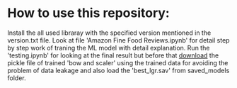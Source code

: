 # How to use this repository:
  Install the all used libraray with the specified version mentioned in the version.txt file.
  Look at file 'Amazon Fine Food Reviews.ipynb' for detail step by step work of traning the ML model with detail explanation.
  Run the 'testing.ipynb' for looking at the final result but before that <a href="https://drive.google.com/file/d/1-U6JNs7TNjxxToIRG15_oyEcUfS512T5/view?usp=sharing">download</a> the pickle file of trained 'bow and scaler' using the trained data for avoiding the problem of data leakage and also load the 'best_lgr.sav' from saved_models folder.
